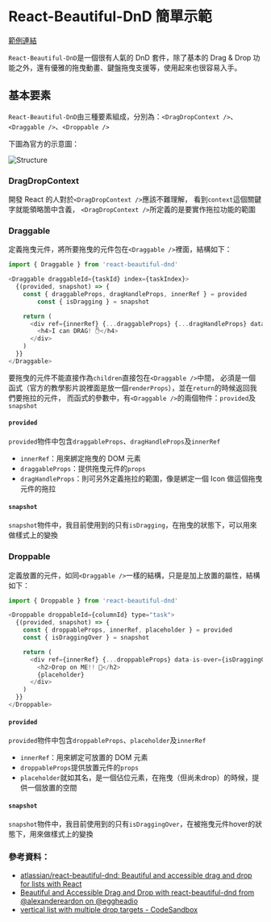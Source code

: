 # React-Beautiful-DnD 簡單示範

[範例連結](https://kazettique.github.io/react-beautiful-dnd-example/)

`React-Beautiful-DnD`是一個很有人氣的 DnD 套件，除了基本的 Drag & Drop 功能之外，還有優雅的拖曳動畫、鍵盤拖曳支援等，使用起來也很容易入手。

## 基本要素

`React-Beautiful-DnD`由三種要素組成，分別為：`<DragDropContext />`、`<Draggable />`、`<Droppable />`

下圖為官方的示意圖：

![Structure](https://user-images.githubusercontent.com/2182637/53607406-c8f3a780-3c12-11e9-979c-7f3b5bd1bfbd.gif)

### DragDropContext

開發 React 的人對於`<DragDropContext />`應該不難理解，
看到`context`這個關鍵字就能領略箇中含義，
`<DragDropContext />`所定義的是要實作拖拉功能的範圍

### Draggable

定義拖曳元件，將所要拖曳的元件包在`<Draggable />`裡面，結構如下：

```javascript
import { Draggable } from 'react-beautiful-dnd'

<Draggable draggableId={taskId} index={taskIndex}>
  {(provided, snapshot) => {
    const { draggableProps, dragHandleProps, innerRef } = provided
        const { isDragging } = snapshot

    return (
      <div ref={innerRef} {...draggableProps} {...dragHandleProps} data-is-dragging={isDragging}>
        <h4>I can DRAG! ✋</h4>
      </div>
    )
  }}
</Draggable>
```

要拖曳的元件不能直接作為`children`直接包在`<Draggable />`中間，
必須是一個函式（官方的教學影片說裡面是放一個`renderProps`），並在`return`的時候返回我們要拖拉的元件，
而函式的參數中，有`<Draggable />`的兩個物件：`provided`及`snapshot`

#### `provided`
`provided`物件中包含`draggableProps`、`dragHandleProps`及`innerRef`

- `innerRef`：用來綁定拖曳的 DOM 元素
- `draggableProps`：提供拖曳元件的`props`
- `dragHandleProps`：則可另外定義拖拉的範圍，像是綁定一個 Icon 做這個拖曳元件的拖拉

#### `snapshot`
`snapshot`物件中，我目前使用到的只有`isDragging`，在拖曳的狀態下，可以用來做樣式上的變換

### Droppable

定義放置的元件，如同`<Draggable />`一樣的結構，只是是加上放置的屬性，結構如下：

```javascript
import { Droppable } from 'react-beautiful-dnd'

<Droppable droppableId={columnId} type="task">
  {(provided, snapshot) => {
    const { droppableProps, innerRef, placeholder } = provided
    const { isDraggingOver } = snapshot

    return (
      <div ref={innerRef} {...droppableProps} data-is-over={isDraggingOver}>
        <h2>Drop on ME!! 🙌</h2>
        {placeholder}
      </div>
    )
  }}
</Droppable>
```

#### `provided`
`provided`物件中包含`droppableProps`、`placeholder`及`innerRef`

- `innerRef`：用來綁定可放置的 DOM 元素
- `droppableProps`提供放置元件的`props`
- `placeholder`就如其名，是一個佔位元素，在拖曳（但尚未drop）的時候，提供一個放置的空間

#### `snapshot`
`snapshot`物件中，我目前使用到的只有`isDraggingOver`，在被拖曳元件hover的狀態下，用來做樣式上的變換

### 參考資料：
- [atlassian/react-beautiful-dnd: Beautiful and accessible drag and drop for lists with React](https://github.com/atlassian/react-beautiful-dnd)
- [Beautiful and Accessible Drag and Drop with react-beautiful-dnd from @alexandereardon on @eggheadio](https://egghead.io/courses/beautiful-and-accessible-drag-and-drop-with-react-beautiful-dnd)
- [vertical list with multiple drop targets - CodeSandbox](https://codesandbox.io/s/ql08j35j3q?file=/index.js:3964-3965)
